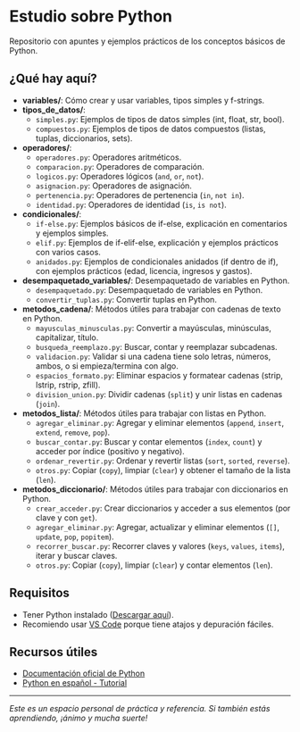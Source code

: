 # Estudio sobre Python

Repositorio con apuntes y ejemplos prácticos de los conceptos básicos de Python.

## ¿Qué hay aquí?
- **variables/**: Cómo crear y usar variables, tipos simples y f-strings.
- **tipos_de_datos/**:
  - `simples.py`: Ejemplos de tipos de datos simples (int, float, str, bool).
  - `compuestos.py`: Ejemplos de tipos de datos compuestos (listas, tuplas, diccionarios, sets).
- **operadores/**:
  - `operadores.py`: Operadores aritméticos.
  - `comparacion.py`: Operadores de comparación.
  - `logicos.py`: Operadores lógicos (`and`, `or`, `not`).
  - `asignacion.py`: Operadores de asignación.
  - `pertenencia.py`: Operadores de pertenencia (`in`, `not in`).
  - `identidad.py`: Operadores de identidad (`is`, `is not`).
- **condicionales/**:
  - `if-else.py`: Ejemplos básicos de if-else, explicación en comentarios y ejemplos simples.
  - `elif.py`: Ejemplos de if-elif-else, explicación y ejemplos prácticos con varios casos.
  - `anidados.py`: Ejemplos de condicionales anidados (if dentro de if), con ejemplos prácticos (edad, licencia, ingresos y gastos).
- **desempaquetado_variables/**: Desempaquetado de variables en Python.
  - `desempaquetado.py`: Desempaquetado de variables en Python.
  - `convertir_tuplas.py`: Convertir tuplas en Python.
- **metodos_cadena/**: Métodos útiles para trabajar con cadenas de texto en Python.
  - `mayusculas_minusculas.py`: Convertir a mayúsculas, minúsculas, capitalizar, título.
  - `busqueda_reemplazo.py`: Buscar, contar y reemplazar subcadenas.
  - `validacion.py`: Validar si una cadena tiene solo letras, números, ambos, o si empieza/termina con algo.
  - `espacios_formato.py`: Eliminar espacios y formatear cadenas (strip, lstrip, rstrip, zfill).
  - `division_union.py`: Dividir cadenas (`split`) y unir listas en cadenas (`join`).
- **metodos_lista/**: Métodos útiles para trabajar con listas en Python.
  - `agregar_eliminar.py`: Agregar y eliminar elementos (`append`, `insert`, `extend`, `remove`, `pop`).
  - `buscar_contar.py`: Buscar y contar elementos (`index`, `count`) y acceder por índice (positivo y negativo).
  - `ordenar_revertir.py`: Ordenar y revertir listas (`sort`, `sorted`, `reverse`).
  - `otros.py`: Copiar (`copy`), limpiar (`clear`) y obtener el tamaño de la lista (`len`).
- **metodos_diccionario/**: Métodos útiles para trabajar con diccionarios en Python.
  - `crear_acceder.py`: Crear diccionarios y acceder a sus elementos (por clave y con `get`).
  - `agregar_eliminar.py`: Agregar, actualizar y eliminar elementos (`[]`, `update`, `pop`, `popitem`).
  - `recorrer_buscar.py`: Recorrer claves y valores (`keys`, `values`, `items`), iterar y buscar claves.
  - `otros.py`: Copiar (`copy`), limpiar (`clear`) y contar elementos (`len`).

## Requisitos
- Tener Python instalado ([Descargar aquí](https://www.python.org/downloads/)).
- Recomiendo usar [VS Code](https://code.visualstudio.com/) porque tiene atajos y depuración fáciles.

## Recursos útiles
- [Documentación oficial de Python](https://docs.python.org/es/3/)
- [Python en español - Tutorial](https://www.learnpython.org/es/)

---

*Este es un espacio personal de práctica y referencia. Si también estás aprendiendo, ¡ánimo y mucha suerte!*
